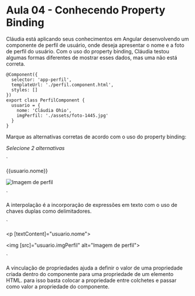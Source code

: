 # Aula 04 - Conhecendo Property Binding

Cláudia está aplicando seus conhecimentos em Angular desenvolvendo um componente de perfil de usuário, onde deseja apresentar o nome e a foto de perfil do usuário. Com o uso do property binding, Cláudia testou algumas formas diferentes de mostrar esses dados, mas uma não está correta.

```
@Component({
  selector: 'app-perfil',
  templateUrl: './perfil.component.html',
  styles: []
})
export class PerfilComponent {
  usuario = {
    nome: 'Cláudia Ohio',
    imgPerfil: './assets/foto-1445.jpg'
  }
}
```

Marque as alternativas corretas de acordo com o uso do property binding:

*Selecione 2 alternativas*

`<div class="card-perfil">
    <p>{{usuario.nome}}</p><img src="{{usuario.imgPerfil}}" alt="Imagem de perfil">
</div>`

A interpolação é a incorporação de expressões em texto com o uso de chaves duplas como delimitadores.

`<div class="card-perfil">
    <p [textContent]="usuario.nome"></p><img [src]="usuario.imgPerfil" alt="Imagem de perfil">
</div>`

A vinculação de propriedades ajuda a definir o valor de uma propriedade criada dentro do componente para uma propriedade de um elemento HTML. para isso basta colocar a propriedade entre colchetes e passar como valor a propriedade do componente.